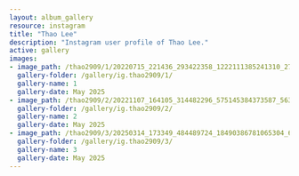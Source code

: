 ```yaml
---
layout: album_gallery
resource: instagram
title: "Thao Lee"
description: "Instagram user profile of Thao Lee."
active: gallery
images: 
- image_path: /thao2909/1/20220715_221436_293422358_1222111385241310_2700192611193198812_n.jpg
  gallery-folder: /gallery/ig.thao2909/1/
  gallery-name: 1
  gallery-date: May 2025
- image_path: /thao2909/2/20221107_164105_314482296_575145384373587_5633543529139589431_n.jpg
  gallery-folder: /gallery/ig.thao2909/2/
  gallery-name: 2
  gallery-date: May 2025
- image_path: /thao2909/3/20250314_173349_484489724_18490386781065304_6248796956092873460_n.jpg
  gallery-folder: /gallery/ig.thao2909/3/
  gallery-name: 3
  gallery-date: May 2025
---
```


